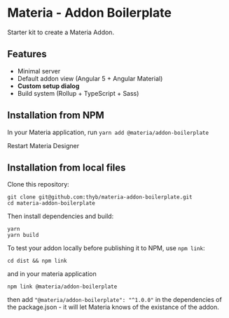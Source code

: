 # Materia - Addon Boilerplate

Starter kit to create a Materia Addon.

## Features

- Minimal server
- Default addon view (Angular 5 + Angular Material)
- **Custom setup dialog**
- Build system (Rollup + TypeScript + Sass)

## Installation from NPM

In your Materia application, run `yarn add @materia/addon-boilerplate`

Restart Materia Designer

## Installation from local files

Clone this repository:

```
git clone git@github.com:thyb/materia-addon-boilerplate.git
cd materia-addon-boilerplate
```

Then install dependencies and build:

```
yarn
yarn build
```

To test your addon locally before publishing it to NPM, use `npm link`:

```
cd dist && npm link
```

and in your materia application

```
npm link @materia/addon-boilerplate
```

then add `"@materia/addon-boilerplate": "^1.0.0"` in the dependencies of the package.json - it will let Materia knows of the existance of the addon.
